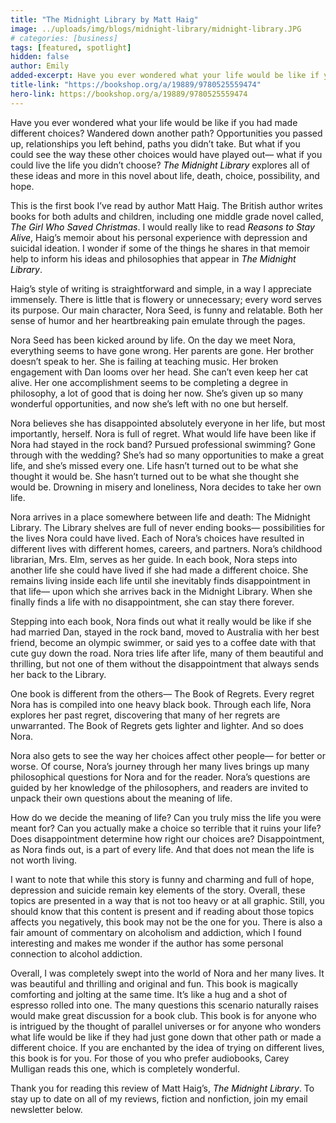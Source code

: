 ```yaml
---
title: "The Midnight Library by Matt Haig"
image: ../uploads/img/blogs/midnight-library/midnight-library.JPG
# categories: [business]
tags: [featured, spotlight]
hidden: false
author: Emily
added-excerpt: Have you ever wondered what your life would be like if you had made different choices? Wandered down another path? Opportunities you passed up, relationships you left behind, paths you didn’t take. But what if you could see the way these other choices would have played out— what if you could live the life you didn’t choose? <i>The Midnight Library</i> explores all of these ideas and more in this novel about life, death, choice, possibility, and hope.
title-link: "https://bookshop.org/a/19889/9780525559474"
hero-link: https://bookshop.org/a/19889/9780525559474
---
```


<style> em {color: black;} p a {color: #f0506e;}</style>

Have you ever wondered what your life would be like if you had made different choices? Wandered down another path? Opportunities you passed up, relationships you left behind, paths you didn’t take. But what if you could see the way these other choices would have played out— what if you could live the life you didn’t choose? _The Midnight Library_ explores all of these ideas and more in this novel about life, death, choice, possibility, and hope.

This is the first book I’ve read by author Matt Haig. The British author writes books for both adults and children, including one middle grade novel called, _The Girl Who Saved Christmas_. I would really like to read _Reasons to Stay Alive_, Haig’s memoir about his personal experience with depression and suicidal ideation. I wonder if some of the things he shares in that memoir help to inform his ideas and philosophies that appear in _The Midnight Library_.

Haig’s style of writing is straightforward and simple, in a way I appreciate immensely. There is little that is flowery or unnecessary; every word serves its purpose. Our main character, Nora Seed, is funny and relatable. Both her sense of humor and her heartbreaking pain emulate through the pages.

Nora Seed has been kicked around by life. On the day we meet Nora, everything seems to have gone wrong. Her parents are gone. Her brother doesn’t speak to her. She is failing at teaching music. Her broken engagement with Dan looms over her head. She can’t even keep her cat alive. Her one accomplishment seems to be completing a degree in philosophy, a lot of good that is doing her now. She’s given up so many wonderful opportunities, and now she’s left with no one but herself.

Nora believes she has disappointed absolutely everyone in her life, but most importantly, herself. Nora is full of regret. What would life have been like if Nora had stayed in the rock band? Pursued professional swimming? Gone through with the wedding? She’s had so many opportunities to make a great life, and she’s missed every one. Life hasn’t turned out to be what she thought it would be. She hasn’t turned out to be what she thought she would be. Drowning in misery and loneliness, Nora decides to take her own life.

Nora arrives in a place somewhere between life and death: The Midnight Library. The Library shelves are full of never ending books— possibilities for the lives Nora could have lived. Each of Nora’s choices have resulted in different lives with different homes, careers, and partners. Nora’s childhood librarian, Mrs. Elm, serves as her guide. In each book, Nora steps into another life she could have lived if she had made a different choice. She remains living inside each life until she inevitably finds disappointment in that life— upon which she arrives back in the Midnight Library. When she finally finds a life with no disappointment, she can stay there forever.

Stepping into each book, Nora finds out what it really would be like if she had married Dan, stayed in the rock band, moved to Australia with her best friend, become an olympic swimmer, or said yes to a coffee date with that cute guy down the road. Nora tries life after life, many of them beautiful and thrilling, but not one of them without the disappointment that always sends her back to the Library.

One book is different from the others— The Book of Regrets. Every regret Nora has is compiled into one heavy black book. Through each life, Nora explores her past regret, discovering that many of her regrets are unwarranted. The Book of Regrets gets lighter and lighter. And so does Nora.

Nora also gets to see the way her choices affect other people— for better or worse. Of course, Nora’s journey through her many lives brings up many philosophical questions for Nora and for the reader. Nora’s questions are guided by her knowledge of the philosophers, and readers are invited to unpack their own questions about the meaning of life.

How do we decide the meaning of life? Can you truly miss the life you were meant for? Can you actually make a choice so terrible that it ruins your life? Does disappointment determine how right our choices are? Disappointment, as Nora finds out, is a part of every life. And that does not mean the life is not worth living.

I want to note that while this story is funny and charming and full of hope, depression and suicide remain key elements of the story. Overall, these topics are presented in a way that is not too heavy or at all graphic. Still, you should know that this content is present and if reading about those topics affects you negatively, this book may not be the one for you. There is also a fair amount of commentary on alcoholism and addiction, which I found interesting and makes me wonder if the author has some personal connection to alcohol addiction.

Overall, I was completely swept into the world of Nora and her many lives. It was beautiful and thrilling and original and fun. This book is magically comforting and jolting at the same time. It’s like a hug and a shot of espresso rolled into one. The many questions this scenario naturally raises would make great discussion for a book club. This book is for anyone who is intrigued by the thought of parallel universes or for anyone who wonders what life would be like if they had just gone down that other path or made a different choice. If you are enchanted by the idea of trying on different lives, this book is for you. For those of you who prefer audiobooks, Carey Mulligan reads this one, which is completely wonderful.

Thank you for reading this review of Matt Haig’s, _The Midnight Library_. To stay up to date on all of my reviews, fiction and nonfiction, join my email newsletter below.
